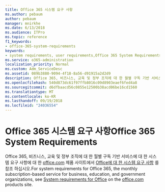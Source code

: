 ```yaml
---
title: Office 365 시스템 요구 사항
ms.author: pebaum
author: pebaum
manager: mnirkhe
ms.date: 6/13/2018
ms.audience: ITPro
ms.topic: reference
f1_keywords:
- office-365-system-requirements
keywords:
- system requirements, user requirements,Office 365 System Requirements
ms.service: o365-administration
localization_priority: Normal
ms.custom: Adm_ServiceDesc
ms.assetid: 089b3880-9094-4f18-8a56-d91915a2d2d9
description: Office 365, 비즈니스, 교육 및 정부 조직에 대 한 월별 구독 기반 서비스에 대 한 시스템 요구 사항에 대 한 office.com 제품 사이트에서 Office에 대 한 시스템 요구 사항을 참조 하십시오.
ms.openlocfilehash: 540d873dc61f97ffb8016c09d8903eaef6fed4a8
ms.sourcegitcommit: d6dfbaacd56c0855e12500b38acd06be16cd1560
ms.translationtype: MT
ms.contentlocale: ko-KR
ms.lasthandoff: 09/19/2018
ms.locfileid: "24036554"
---
```

# <a name="office-365-system-requirements"></a><span data-ttu-id="82291-104">Office 365 시스템 요구 사항</span><span class="sxs-lookup"><span data-stu-id="82291-104">Office 365 System Requirements</span></span>

<span data-ttu-id="82291-105">Office 365, 비즈니스, 교육 및 정부 조직에 대 한 월별 구독 기반 서비스에 대 한 시스템 요구 사항에 대 한 [office.com](http://go.microsoft.com/fwlink/?LinkID=509817&amp;clcid=0x409) 제품 사이트에서 [Office에 대 한 시스템 요구 사항](http://go.microsoft.com/fwlink/?LinkID=626095&amp;clcid=0x409) 를 참조 하십시오.</span><span class="sxs-lookup"><span data-stu-id="82291-105">For system requirements for Office 365, the monthly subscription-based service for business, education, and government organizations, see [System requirements for Office](http://go.microsoft.com/fwlink/?LinkID=626095&amp;clcid=0x409) on the [office.com](http://go.microsoft.com/fwlink/?LinkID=509817&amp;clcid=0x409) products site.</span></span> 
  

